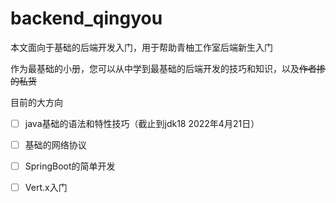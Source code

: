 # backend_qingyou
本文面向于基础的后端开发入门，用于帮助青柚工作室后端新生入门

作为最基础的小册，您可以从中学到最基础的后端开发的技巧和知识，以及~~作者掺的私货~~

目前的大方向

- [ ] java基础的语法和特性技巧（截止到jdk18 2022年4月21日）

- [ ] 基础的网络协议

- [ ] SpringBoot的简单开发

- [ ] Vert.x入门

  
